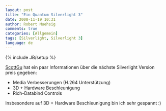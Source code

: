```yaml
---
layout: post
title: "Ein Quantum Silverlight 3"
date: 2008-11-19 10:31
author: Robert Muehsig
comments: true
categories: [Allgemein]
tags: [Silverlight, Silverlight 3]
language: de
---
```

{% include JB/setup %}
<p><a href="http://weblogs.asp.net/scottgu/archive/2008/11/16/update-on-silverlight-2-and-a-glimpse-of-silverlight-3.aspx">ScottGu</a> hat ein paar Informationen &#252;ber die n&#228;chste Silverlight Version preis gegeben:</p>  <ul>   <li>Media Verbesserungen (H.264 Unterst&#252;tzung)</li>    <li>3D + Hardware Beschleunigung</li>    <li>Rich-Databind Controls</li> </ul>  <p>Insbesondere auf 3D + Hardware Beschleunigung bin ich sehr gespannt :)</p>
